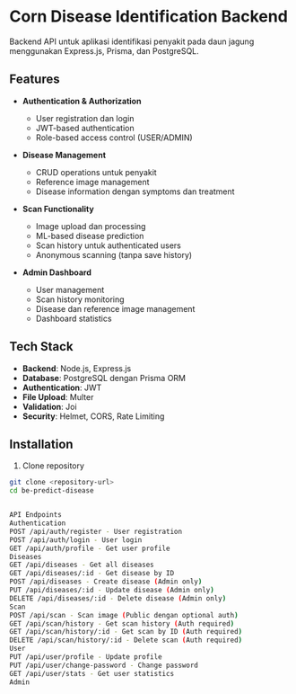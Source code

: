 # Corn Disease Identification Backend

Backend API untuk aplikasi identifikasi penyakit pada daun jagung menggunakan Express.js, Prisma, dan PostgreSQL.

## Features

- **Authentication & Authorization**
  - User registration dan login
  - JWT-based authentication
  - Role-based access control (USER/ADMIN)

- **Disease Management**
  - CRUD operations untuk penyakit
  - Reference image management
  - Disease information dengan symptoms dan treatment

- **Scan Functionality**
  - Image upload dan processing
  - ML-based disease prediction
  - Scan history untuk authenticated users
  - Anonymous scanning (tanpa save history)

- **Admin Dashboard**
  - User management
  - Scan history monitoring
  - Disease dan reference image management
  - Dashboard statistics

## Tech Stack

- **Backend**: Node.js, Express.js
- **Database**: PostgreSQL dengan Prisma ORM
- **Authentication**: JWT
- **File Upload**: Multer
- **Validation**: Joi
- **Security**: Helmet, CORS, Rate Limiting

## Installation

1. Clone repository
```bash
git clone <repository-url>
cd be-predict-disease


API Endpoints
Authentication
POST /api/auth/register - User registration
POST /api/auth/login - User login
GET /api/auth/profile - Get user profile
Diseases
GET /api/diseases - Get all diseases
GET /api/diseases/:id - Get disease by ID
POST /api/diseases - Create disease (Admin only)
PUT /api/diseases/:id - Update disease (Admin only)
DELETE /api/diseases/:id - Delete disease (Admin only)
Scan
POST /api/scan - Scan image (Public dengan optional auth)
GET /api/scan/history - Get scan history (Auth required)
GET /api/scan/history/:id - Get scan by ID (Auth required)
DELETE /api/scan/history/:id - Delete scan (Auth required)
User
PUT /api/user/profile - Update profile
PUT /api/user/change-password - Change password
GET /api/user/stats - Get user statistics
Admin
